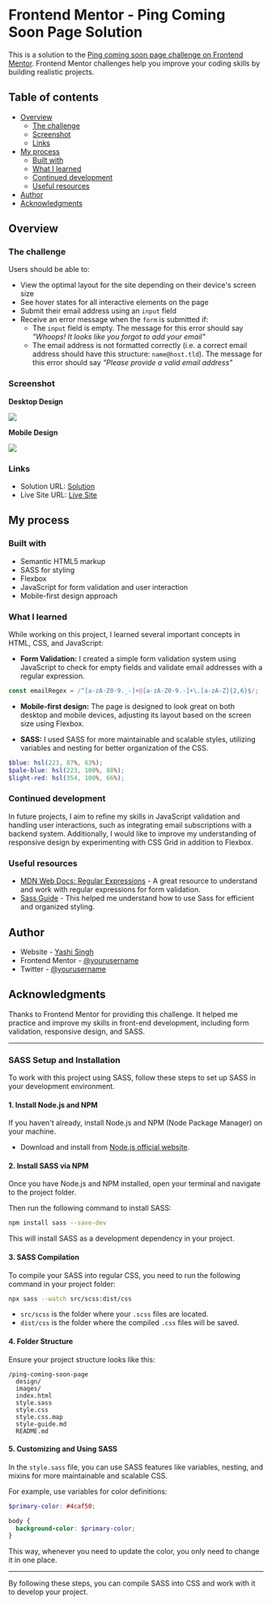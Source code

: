 # Frontend Mentor - Ping Coming Soon Page Solution

This is a solution to the [Ping coming soon page challenge on Frontend Mentor](https://www.frontendmentor.io/challenges/ping-single-column-coming-soon-page-5cadd051fec04111f7b848da). Frontend Mentor challenges help you improve your coding skills by building realistic projects.

## Table of contents

- [Overview](#overview)
  - [The challenge](#the-challenge)
  - [Screenshot](#screenshot)
  - [Links](#links)
- [My process](#my-process)
  - [Built with](#built-with)
  - [What I learned](#what-i-learned)
  - [Continued development](#continued-development)
  - [Useful resources](#useful-resources)
- [Author](#author)
- [Acknowledgments](#acknowledgments)

## Overview

### The challenge

Users should be able to:

- View the optimal layout for the site depending on their device's screen size
- See hover states for all interactive elements on the page
- Submit their email address using an `input` field
- Receive an error message when the `form` is submitted if:
  - The `input` field is empty. The message for this error should say *"Whoops! It looks like you forgot to add your email"*
  - The email address is not formatted correctly (i.e. a correct email address should have this structure: `name@host.tld`). The message for this error should say *"Please provide a valid email address"*

### Screenshot

**Desktop Design**

![](design/desktop-design.png)

**Mobile Design**

![](design/mobile-design.png)

### Links

- Solution URL: [Solution](https://www.frontendmentor.io/solutions/ping-coming-soon-page-BblUEzUY0k)
- Live Site URL: [Live Site](https://yashi-singh-9.github.io/Ping-Coming-Soon-Page/)

## My process

### Built with

- Semantic HTML5 markup
- SASS for styling
- Flexbox
- JavaScript for form validation and user interaction
- Mobile-first design approach

### What I learned

While working on this project, I learned several important concepts in HTML, CSS, and JavaScript:

- **Form Validation:** I created a simple form validation system using JavaScript to check for empty fields and validate email addresses with a regular expression.
  
```javascript
const emailRegex = /^[a-zA-Z0-9._-]+@[a-zA-Z0-9.-]+\.[a-zA-Z]{2,6}$/;
```

- **Mobile-first design:** The page is designed to look great on both desktop and mobile devices, adjusting its layout based on the screen size using Flexbox.
  
- **SASS:** I used SASS for more maintainable and scalable styles, utilizing variables and nesting for better organization of the CSS.

```scss
$blue: hsl(223, 87%, 63%);
$pale-blue: hsl(223, 100%, 88%);
$light-red: hsl(354, 100%, 66%);
```

### Continued development

In future projects, I aim to refine my skills in JavaScript validation and handling user interactions, such as integrating email subscriptions with a backend system. Additionally, I would like to improve my understanding of responsive design by experimenting with CSS Grid in addition to Flexbox.

### Useful resources

- [MDN Web Docs: Regular Expressions](https://developer.mozilla.org/en-US/docs/Web/JavaScript/Guide/Regular_Expressions) - A great resource to understand and work with regular expressions for form validation.
- [Sass Guide](https://sass-lang.com/guide) - This helped me understand how to use Sass for efficient and organized styling.

## Author

- Website - [Yashi Singh](https://www.your-site.com)
- Frontend Mentor - [@yourusername](https://www.frontendmentor.io/profile/yourusername)
- Twitter - [@yourusername](https://www.twitter.com/yourusername)

## Acknowledgments

Thanks to Frontend Mentor for providing this challenge. It helped me practice and improve my skills in front-end development, including form validation, responsive design, and SASS.

---

### **SASS Setup and Installation**

To work with this project using SASS, follow these steps to set up SASS in your development environment.

#### 1. **Install Node.js and NPM**

If you haven't already, install Node.js and NPM (Node Package Manager) on your machine.

- Download and install from [Node.js official website](https://nodejs.org/).

#### 2. **Install SASS via NPM**

Once you have Node.js and NPM installed, open your terminal and navigate to the project folder.

Then run the following command to install SASS:

```bash
npm install sass --save-dev
```

This will install SASS as a development dependency in your project.

#### 3. **SASS Compilation**

To compile your SASS into regular CSS, you need to run the following command in your project folder:

```bash
npx sass --watch src/scss:dist/css
```

- `src/scss` is the folder where your `.scss` files are located.
- `dist/css` is the folder where the compiled `.css` files will be saved.

#### 4. **Folder Structure**

Ensure your project structure looks like this:

```
/ping-coming-soon-page
  design/
  images/
  index.html
  style.sass
  style.css
  style.css.map
  style-guide.md
  README.md
```

#### 5. **Customizing and Using SASS**

In the `style.sass` file, you can use SASS features like variables, nesting, and mixins for more maintainable and scalable CSS.

For example, use variables for color definitions:

```scss
$primary-color: #4caf50;

body {
  background-color: $primary-color;
}
```

This way, whenever you need to update the color, you only need to change it in one place.

---

By following these steps, you can compile SASS into CSS and work with it to develop your project.
